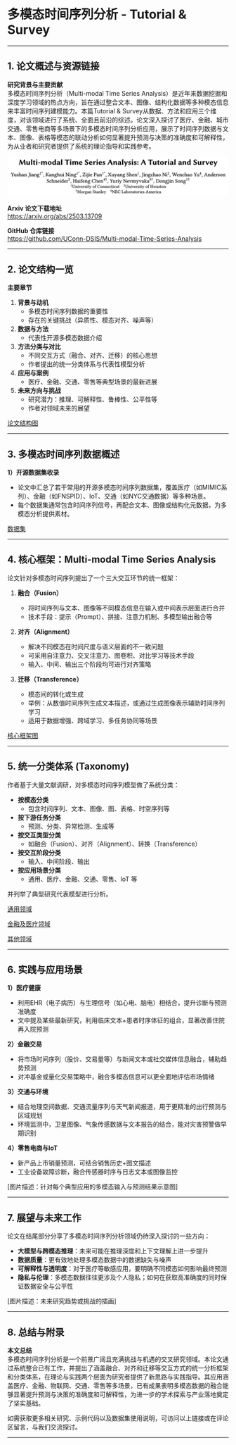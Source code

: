 # 多模态时间序列分析 - Tutorial & Survey

---

## 1. 论文概述与资源链接

**研究背景与主要贡献**  
多模态时间序列分析（Multi-modal Time Series Analysis）是近年来数据挖掘和深度学习领域的热点方向，旨在通过整合文本、图像、结构化数据等多种模态信息来丰富时间序列建模能力。本篇Tutorial & Survey从数据、方法和应用三个维度，对该领域进行了系统、全面且前沿的综述。论文深入探讨了医疗、金融、城市交通、零售电商等多场景下的多模态时间序列分析应用，展示了时间序列数据与文本、图像、表格等模态的联动分析如何显著提升预测与决策的准确度和可解释性，为从业者和研究者提供了系统的理论指导和实践参考。

![title](./images/title.png)

**Arxiv 论文下载地址**  
https://arxiv.org/abs/2503.13709

**GitHub 仓库链接**  
https://github.com/UConn-DSIS/Multi-modal-Time-Series-Analysis

---

## 2. 论文结构一览

**主要章节**  
1. **背景与动机**  
   - 多模态时间序列数据的重要性  
   - 存在的关键挑战（异质性、模态对齐、噪声等）  
2. **数据与方法**  
   - 代表性开源多模态数据介绍  
3. **方法分类与对比**  
   - 不同交互方式（融合、对齐、迁移）的核心思想  
   - 作者提出的统一分类体系与代表性模型分析  
4. **应用与案例**  
   - 医疗、金融、交通、零售等典型场景的最新进展  
5. **未来方向与挑战**  
   - 研究潜力：推理、可解释性、鲁棒性、公平性等  
   - 作者对领域未来的展望

[论文结构图](./images/intro.pdf)

---

## 3. 多模态时间序列数据概述

**1）开源数据集收录**  
- 论文中汇总了若干常用的开源多模态时间序列数据集，覆盖医疗（如MIMIC系列）、金融（如FNSPID）、IoT、交通（如NYC交通数据）等多种场景。  
- 每个数据集通常包含时间序列信号，再配合文本、图像或结构化元数据，为多模态分析提供素材。

[数据集](./images/data.png)

---

## 4. 核心框架：Multi-modal Time Series Analysis

论文针对多模态时间序列提出了一个三大交互环节的统一框架：

1. **融合（Fusion）**  
   - 将时间序列与文本、图像等不同模态信息在输入或中间表示层面进行合并  
   - 技术手段：提示（Prompt）、拼接、注意力机制、多模型输出融合等

2. **对齐（Alignment）**  
   - 解决不同模态在时间尺度与语义层面的不一致问题  
   - 可采用自注意力、交叉注意力、图卷积、对比学习等技术手段  
   - 输入、中间、输出三个阶段均可进行对齐策略

3. **迁移（Transference）**  
   - 模态间的转化或生成  
   - 举例：从数值时间序列生成文本描述，或通过生成图像表示辅助时间序列学习  
   - 适用于数据增强、跨域学习、多任务协同等场景

[核心框架图](./images/taxonomy.pdf)

---

## 5. 统一分类体系 (Taxonomy)

作者基于大量文献调研，对多模态时间序列模型做了系统分类：

- **按模态分类**  
  - 包含时间序列、文本、图像、图、表格、时空序列等
- **按下游任务分类**  
  - 预测、分类、异常检测、生成等
- **按交互类型分类**  
  - 如融合（Fusion）、对齐（Alignment）、转换（Transference）
- **按交互阶段分类**  
  - 输入、中间阶段、输出
- **按应用场景分类**  
  - 通用、医疗、金融、交通、零售、IoT 等  

并列举了典型研究代表模型进行分析。

[通用领域](./images/taxonomy_general.png)

[金融及医疗领域](./images/taxonomy_fin&health.png)

[其他领域](./images/taxonomy_others.png)

---

## 6. 实践与应用场景

**1）医疗健康**  
- 利用EHR（电子病历）与生理信号（如心电、脑电）相结合，提升诊断与预测准确度  
- 文中提及某些最新研究，利用临床文本+患者时序体征的组合，显著改善住院再入院预测

**2）金融交易**  
- 将市场时间序列（股价、交易量等）与新闻文本或社交媒体信息融合，辅助趋势预测  
- 对冲基金或量化交易策略中，融合多模态信息可以更全面地评估市场情绪

**3）交通与环境**  
- 结合地理空间数据、交通流量序列与天气新闻报道，用于更精准的出行预测与区域规划  
- 环境监测中，卫星图像、气象传感数据与文本报告的结合，能对灾害预警做早期识别

**4）零售电商与IoT**  
- 新产品上市销量预测，可结合销售历史+图文描述  
- 工业设备故障诊断，融合传感器时序与日志文本或图像监控

[图片描述：针对每个典型应用的多模态输入与预测结果示意图]

---

## 7. 展望与未来工作

论文在结尾部分分享了多模态时间序列分析领域仍待深入探讨的一些方向：

- **大模型与跨模态推理**：未来可能在推理深度和上下文理解上进一步提升  
- **数据质量**：更有效地处理多模态数据中的数据缺失与噪声
- **可解释性与透明度**：对于医疗等敏感应用，要明确不同模态如何影响最终预测  
- **隐私与伦理**：多模态数据往往更涉及个人隐私；如何在获取高准确度的同时保证数据安全与公平性  


[图片描述：未来研究趋势或挑战的插画]

---

## 8. 总结与附录

**本文总结**  
多模态时间序列分析是一个前景广阔且充满挑战与机遇的交叉研究领域。本论文通过系统整合已有工作，并提出了涵盖融合、对齐和迁移等交互方式的统一分析框架和分类体系，在理论与实践两个层面为研究者提供了新思路与实践指导。其应用涵盖医疗、金融、物联网、交通、零售等多场景，已有成果表明多模态数据的融合能够显著提升预测与决策的准确度和可解释性，为进一步的学术探索与产业落地奠定了坚实基础。


如需获取更多相关研究、示例代码以及数据集使用说明，可访问以上链接或在评论区留言，与我们交流探讨。

---
